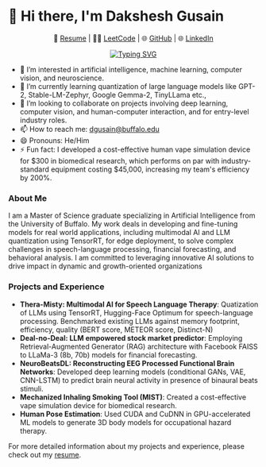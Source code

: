 # 👋 Hi there, I'm Dakshesh Gusain

<!-- Resume, LeetCode, and Website Links -->
<p align="center">
  📄 <a href="./dgusain_rbi_resume.pdf">Resume</a> | 🐱‍💻 <a href="https://leetcode.com/u/dgusain_31/">LeetCode</a> | 🌐 <a href="https://github.com/dgusain">GitHub</a> | 🌐 <a href="https://linkedin.com/in/dgusain04">LinkedIn</a>
</p>

<!-- Dynamic Typing SVG for Welcome Message -->
<!-- Centered Typing SVG -->
<div align="center">
  <a href="https://git.io/typing-svg">
    <img src="https://readme-typing-svg.herokuapp.com?font=Courier+New&size=30&duration=5000&color=%23F7F7F7&background=%23000000&center=true&vCenter=true&width=800&height=100&lines=Welcome+to+my+GitHub+Page!" alt="Typing SVG">
  </a>
</div>

- 👀 I’m interested in artificial intelligence, machine learning, computer vision, and neuroscience.
- 🌱 I’m currently learning quantization of large language models like GPT-2, Stable-LM-Zephyr, Google Gemma-2, TinyLLama etc., 
- 💞️ I’m looking to collaborate on projects involving deep learning, computer vision, and human-computer interaction, and for entry-level industry roles.
- 📫 How to reach me: [dgusain@buffalo.edu](mailto:dgusain@buffalo.edu)
- 😄 Pronouns: He/Him
- ⚡ Fun fact: I developed a cost-effective human vape simulation device for $300 in biomedical research, which performs on par with industry-standard equipment costing $45,000, increasing my team's efficiency by 200%. 

### About Me

I am a Master of Science graduate specializing in Artificial Intelligence from the University of Buffalo. My work deals in developing and fine-tuning models for real world applications, including multimodal AI and LLM quantization using TensorRT, for edge deployment, to solve complex challenges in speech-language processing, financial forecasting, and behavioral analysis. I am committed to leveraging innovative AI solutions to drive impact in dynamic and growth-oriented organizations

### Projects and Experience
- **Thera-Misty: Multimodal AI for Speech Language Therapy**: Quatization of LLMs using TensorRT, Hugging-Face Optimum for speech-language processing. Benchmarked existing LLMs against memory footprint, efficiency, quality (BERT score, METEOR score, Distinct-N)
- **Deal-no-Deal: LLM empowered stock market predictor**: Employing Retrieval-Augmented Generator (RAG) architecture with Facebook FAISS to LLaMa-3 (8b, 70b) models for financial forecasting.
- **NeuroBeatsDL: Reconstructing EEG Processed Functional Brain Networks**: Developed deep learning models (conditional GANs, VAE, CNN-LSTM) to predict brain neural activity in presence of binaural beats stimuli. 
- **Mechanized Inhaling Smoking Tool (MIST)**: Created a cost-effective vape simulation device for biomedical research.
- **Human Pose Estimation**: Used CUDA and CuDNN in GPU-accelerated ML models to generate 3D body models for occupational hazard therapy.

For more detailed information about my projects and experience, please check out my [resume](https://buffalo.box.com/s/tt1ipj24hk6gl80x1s7lp9da5yg6y2q2).

<!---
dgusain/dgusain is a ✨ special ✨ repository because its `README.md` (this file) appears on your GitHub profile.
You can click the Preview link to take a look at your changes.
--->
